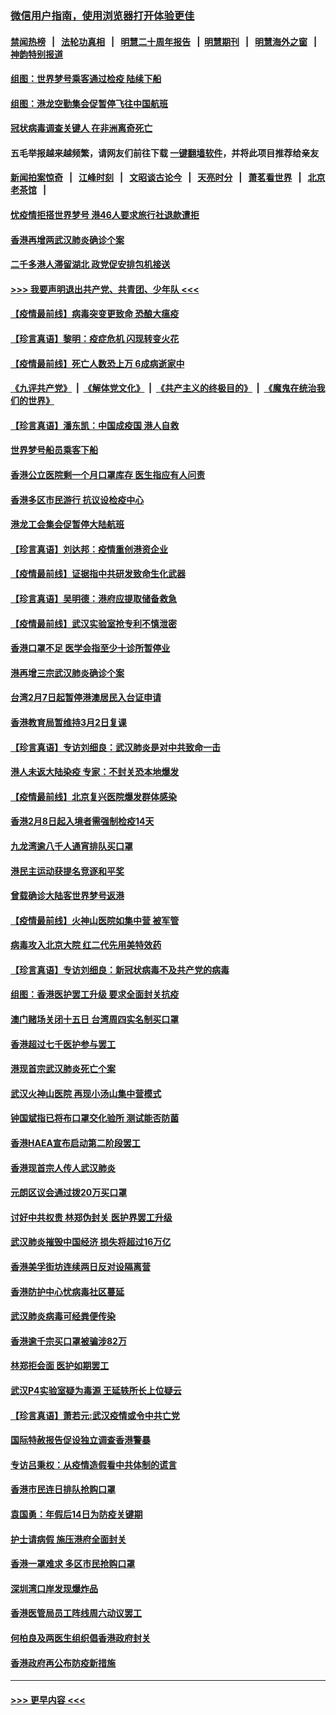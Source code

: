 ### [微信用户指南，使用浏览器打开体验更佳](https://github.com/gfw-breaker/banned-news1/blob/master/indexes/wechat-guide.md?t=0)
#### [禁闻热榜](热点新闻.md?t=0)  &nbsp;&nbsp;|&nbsp;&nbsp; [法轮功真相](https://github.com/gfw-breaker/truth/blob/master/README.md?t=0) &nbsp;&nbsp;|&nbsp;&nbsp; [明慧二十周年报告](https://github.com/gfw-breaker/mh-reports/blob/master/README.md?t=0) &nbsp;&nbsp;|&nbsp;&nbsp;[明慧期刊](https://github.com/gfw-breaker/mh-qikan) &nbsp;&nbsp;|&nbsp;&nbsp; [明慧海外之窗](https://github.com/gfw-breaker/mh-news/blob/master/README.md?t=0) &nbsp;&nbsp;|&nbsp;&nbsp; [神韵特别报道](https://github.com/gfw-breaker/mh-news/blob/master/shenyun.md?t=0)
#### [组图：世界梦号乘客通过检疫 陆续下船](../pages/nsc415/n11858302.md?t=02111856) 
#### [组图：港龙空勤集会促暂停飞往中国航班](../pages/nsc415/n11858190.md?t=02111856) 
#### [冠状病毒调查关键人 在非洲离奇死亡](../pages/nsc415/n11859798.md?t=02111856) 
#### 五毛举报越来越频繁，请网友们前往下载 [一键翻墙软件](https://github.com/gfw-breaker/ssr-accounts)，并将此项目推荐给亲友
#### [新闻拍案惊奇](https://github.com/gfw-breaker/banned-news1/blob/master/pages/link4.md) &nbsp;&nbsp;|&nbsp;&nbsp; [江峰时刻](https://github.com/gfw-breaker/banned-news1/blob/master/pages/link4.md) &nbsp;&nbsp;|&nbsp;&nbsp; [文昭谈古论今](https://github.com/gfw-breaker/banned-news1/blob/master/pages/link4.md) &nbsp;&nbsp;|&nbsp;&nbsp; [天亮时分](https://github.com/gfw-breaker/banned-news1/blob/master/pages/link4.md) &nbsp;&nbsp;|&nbsp;&nbsp; [萧茗看世界](https://github.com/gfw-breaker/banned-news1/blob/master/pages/link4.md) &nbsp;&nbsp;|&nbsp;&nbsp; [北京老茶馆](https://github.com/gfw-breaker/banned-news1/blob/master/pages/link4.md) &nbsp;&nbsp;|&nbsp;&nbsp; 
#### [忧疫情拒搭世界梦号 港46人要求旅行社退款遭拒](../pages/nsc415/n11859849.md?t=02111856) 
#### [香港再增两武汉肺炎确诊个案](../pages/nsc415/n11859833.md?t=02111856) 
#### [二千多港人滞留湖北 政党促安排包机接送](../pages/nsc415/n11859831.md?t=02111856) 
#### [>>> 我要声明退出共产党、共青团、少年队 <<<](https://github.com/begood0513/goodnews/blob/master/quit/letter.md) 
#### [【疫情最前线】病毒突变更致命 恐酿大瘟疫](../pages/nsc415/n11859604.md?t=02111856) 
#### [【珍言真语】黎明：疫症危机 闪现转变火花](../pages/nsc415/n11859199.md?t=02111856) 
#### [【疫情最前线】死亡人数恐上万 6成病逝家中](../pages/nsc415/n11856687.md?t=02111856) 
#### [《九评共产党》](https://github.com/begood0513/9ping.md/blob/master/README.md) &nbsp;|&nbsp; [《解体党文化》](../../../../jtdwh.md/blob/master/README.md)  &nbsp;|&nbsp; [《共产主义的终极目的》](../../../../gczydzjmd.md/blob/master/README.md) &nbsp;|&nbsp; [《魔鬼在统治我们的世界》](../../../../mgztzwmdsj.md/blob/master/README.md) 
#### [【珍言真语】潘东凯：中国成疫国 港人自救](../pages/nsc415/n11856962.md?t=02111856) 
#### [世界梦号船员乘客下船](../pages/nsc415/n11856883.md?t=02111856) 
#### [香港公立医院剩一个月口罩库存 医生指应有人问责](../pages/nsc415/n11856875.md?t=02111856) 
#### [香港多区市民游行 抗议设检疫中心](../pages/nsc415/n11856866.md?t=02111856) 
#### [港龙工会集会促暂停大陆航班](../pages/nsc415/n11856840.md?t=02111856) 
#### [【珍言真语】刘达邦：疫情重创港资企业](../pages/nsc415/n11854274.md?t=02111856) 
#### [【疫情最前线】证据指中共研发致命生化武器](../pages/nsc415/n11853087.md?t=02111856) 
#### [【珍言真语】吴明德：港府应提取储备救急](../pages/nsc415/n11852734.md?t=02111856) 
#### [【疫情最前线】武汉实验室抢专利不慎泄密](../pages/nsc415/n11850310.md?t=02111856) 
#### [香港口罩不足 医学会指至少十诊所暂停业](../pages/nsc415/n11850301.md?t=02111856) 
#### [港再增三宗武汉肺炎确诊个案](../pages/nsc415/n11850328.md?t=02111856) 
#### [台湾2月7日起暂停港澳居民入台证申请](../pages/nsc415/n11850304.md?t=02111856) 
#### [香港教育局暂维持3月2日复课](../pages/nsc415/n11850260.md?t=02111856) 
#### [【珍言真语】专访刘细良：武汉肺炎是对中共致命一击](../pages/nsc415/n11849934.md?t=02111856) 
#### [港人未返大陆染疫 专家：不封关恐本地爆发](../pages/nsc415/n11848021.md?t=02111856) 
#### [【疫情最前线】北京复兴医院爆发群体感染](../pages/nsc415/n11847626.md?t=02111856) 
#### [香港2月8日起入境者需强制检疫14天](../pages/nsc415/n11847658.md?t=02111856) 
#### [九龙湾逾八千人通宵排队买口罩](../pages/nsc415/n11847647.md?t=02111856) 
#### [港民主运动获提名竞逐和平奖](../pages/nsc415/n11847633.md?t=02111856) 
#### [曾载确诊大陆客世界梦号返港](../pages/nsc415/n11847608.md?t=02111856) 
#### [【疫情最前线】火神山医院如集中营 被军管](../pages/nsc415/n11847524.md?t=02111856) 
#### [病毒攻入北京大院 红二代先用美特效药](../pages/nsc415/n11847427.md?t=02111856) 
#### [【珍言真语】专访刘细良：新冠状病毒不及共产党的病毒](../pages/nsc415/n11847164.md?t=02111856) 
#### [组图：香港医护罢工升级 要求全面封关抗疫](../pages/nsc415/n11844107.md?t=02111856) 
#### [澳门赌场关闭十五日 台湾周四实名制买口罩](../pages/nsc415/n11845083.md?t=02111856) 
#### [香港超过七千医护参与罢工](../pages/nsc415/n11845051.md?t=02111856) 
#### [港现首宗武汉肺炎死亡个案](../pages/nsc415/n11844998.md?t=02111856) 
#### [武汉火神山医院 再现小汤山集中营模式](../pages/nsc415/n11844763.md?t=02111856) 
#### [钟国斌指已将布口罩交化验所 测试能否防菌](../pages/nsc415/n11842783.md?t=02111856) 
#### [香港HAEA宣布启动第二阶段罢工](../pages/nsc415/n11842723.md?t=02111856) 
#### [香港现首宗人传人武汉肺炎](../pages/nsc415/n11842766.md?t=02111856) 
#### [元朗区议会通过拨20万买口罩](../pages/nsc415/n11842754.md?t=02111856) 
#### [讨好中共权贵 林郑伪封关 医护界罢工升级](../pages/nsc415/n11842359.md?t=02111856) 
#### [武汉肺炎摧毁中国经济 损失将超过16万亿](../pages/nsc415/n11839723.md?t=02111856) 
#### [香港美孚街坊连续两日反对设隔离营](../pages/nsc415/n11839962.md?t=02111856) 
#### [香港防护中心忧病毒社区蔓延](../pages/nsc415/n11839933.md?t=02111856) 
#### [武汉肺炎病毒可经粪便传染](../pages/nsc415/n11839939.md?t=02111856) 
#### [香港逾千宗买口罩被骗涉82万](../pages/nsc415/n11839914.md?t=02111856) 
#### [林郑拒会面 医护如期罢工](../pages/nsc415/n11839892.md?t=02111856) 
#### [武汉P4实验室疑为毒源 王延轶所长上位疑云](../pages/nsc415/n11835543.md?t=02111856) 
#### [【珍言真语】萧若元:武汉疫情或令中共亡党](../pages/nsc415/n11829394.md?t=02111856) 
#### [国际特赦报告促设独立调查香港警暴](../pages/nsc415/n11833845.md?t=02111856) 
#### [专访吕秉权：从疫情造假看中共体制的谎言](../pages/nsc415/n11833813.md?t=02111856) 
#### [香港市民连日排队抢购口罩](../pages/nsc415/n11833794.md?t=02111856) 
#### [袁国勇：年假后14日为防疫关键期](../pages/nsc415/n11831088.md?t=02111856) 
#### [护士请病假 施压港府全面封关](../pages/nsc415/n11831030.md?t=02111856) 
#### [香港一罩难求 多区市民抢购口罩](../pages/nsc415/n11831002.md?t=02111856) 
#### [深圳湾口岸发现爆炸品](../pages/nsc415/n11828802.md?t=02111856) 
#### [香港医管局员工阵线周六动议罢工](../pages/nsc415/n11828762.md?t=02111856) 
#### [何柏良及两医生组织倡香港政府封关](../pages/nsc415/n11828749.md?t=02111856) 
#### [香港政府再公布防疫新措施](../pages/nsc415/n11828716.md?t=02111856) 

----
#### [ >>> 更早内容 <<< ](../indexes/nsc415-earlier.md)
